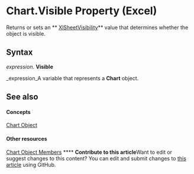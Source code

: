 
# Chart.Visible Property (Excel)

Returns or sets an  ** [XlSheetVisibility](615955a4-2ab9-b95f-de7c-6fb3e59d25bf.md)** value that determines whether the object is visible.


## Syntax

 _expression_. **Visible**

 _expression_A variable that represents a  **Chart** object.


## See also


#### Concepts


 [Chart Object](179c32ce-49bd-6f36-ea12-89fb5443f3ea.md)
#### Other resources


 [Chart Object Members](a3f8ac44-02d6-6f3f-b5e0-23f4bd5d6baf.md)
****   **Contribute to this article**Want to edit or suggest changes to this content? You can edit and submit changes to  [this article](https://github.com/jhershey00/VBA_Excel_Test/OpenXMLCon/articles/ce94f2d8-6a02-d857-bd7a-2488c7f6513a.md) using GitHub.

